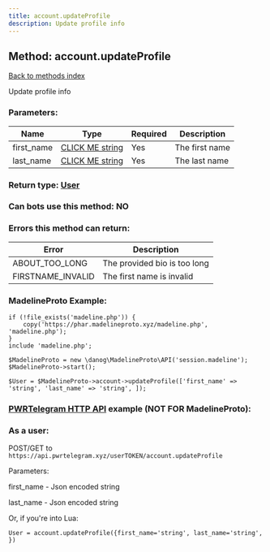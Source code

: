 ```yaml
---
title: account.updateProfile
description: Update profile info
---
```

## Method: account.updateProfile  
[Back to methods index](index.md)


Update profile info

### Parameters:

| Name     |    Type       | Required | Description |
|----------|---------------|----------|-------------|
|first\_name|[CLICK ME string](../types/string.md) | Yes|The first name|
|last\_name|[CLICK ME string](../types/string.md) | Yes|The last name|


### Return type: [User](../types/User.md)

### Can bots use this method: **NO**


### Errors this method can return:

| Error    | Description   |
|----------|---------------|
|ABOUT_TOO_LONG|The provided bio is too long|
|FIRSTNAME_INVALID|The first name is invalid|


### MadelineProto Example:


```
if (!file_exists('madeline.php')) {
    copy('https://phar.madelineproto.xyz/madeline.php', 'madeline.php');
}
include 'madeline.php';

$MadelineProto = new \danog\MadelineProto\API('session.madeline');
$MadelineProto->start();

$User = $MadelineProto->account->updateProfile(['first_name' => 'string', 'last_name' => 'string', ]);
```

### [PWRTelegram HTTP API](https://pwrtelegram.xyz) example (NOT FOR MadelineProto):



### As a user:

POST/GET to `https://api.pwrtelegram.xyz/userTOKEN/account.updateProfile`

Parameters:

first_name - Json encoded string

last_name - Json encoded string




Or, if you're into Lua:

```
User = account.updateProfile({first_name='string', last_name='string', })
```

